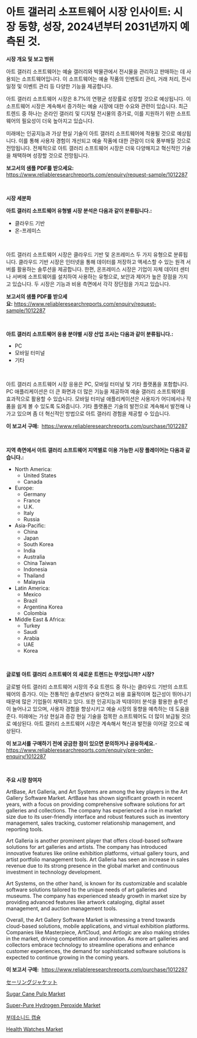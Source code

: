 <p><h1>아트 갤러리 소프트웨어 시장 인사이트: 시장 동향, 성장, 2024년부터 2031년까지 예측된 것.</h1></p><p><strong>시장 개요 및 보고 범위</strong></p>
<p><p>아트 갤러리 소프트웨어는 예술 갤러리와 박물관에서 전시물을 관리하고 판매하는 데 사용되는 소프트웨어입니다. 이 소프트웨어는 예술 작품의 인벤토리 관리, 거래 처리, 전시 일정 및 이벤트 관리 등 다양한 기능을 제공합니다.</p><p>아트 갤러리 소프트웨어 시장은 8.7%의 연평균 성장률로 성장할 것으로 예상됩니다. 이 소프트웨어 시장은 계속해서 증가하는 예술 시장에 대한 수요와 관련이 있습니다. 최근 트렌드 중 하나는 온라인 갤러리 및 디지털 전시물의 증가로, 이를 지원하기 위한 소프트웨어의 필요성이 더욱 높아지고 있습니다.</p><p>미래에는 인공지능과 가상 현실 기술이 아트 갤러리 소프트웨어에 적용될 것으로 예상됩니다. 이를 통해 사용자 경험이 개선되고 예술 작품에 대한 관람이 더욱 풍부해질 것으로 전망됩니다. 전체적으로 아트 갤러리 소프트웨어 시장은 더욱 다양해지고 혁신적인 기술을 채택하며 성장할 것으로 전망됩니다.</p></p>
<p><strong>보고서의 샘플 PDF를 받으세요:</strong> <a href="https://www.reliableresearchreports.com/enquiry/request-sample/1012287">https://www.reliableresearchreports.com/enquiry/request-sample/1012287</a></p>
<p>&nbsp;</p>
<p><strong>시장 세분화</strong></p>
<p><strong>아트 갤러리 소프트웨어 유형별 시장 분석은 다음과 같이 분류됩니다.:</strong></p>
<p><ul><li>클라우드 기반</li><li>온-프레미스</li></ul></p>
<p>&nbsp;</p>
<p><p>아트 갤러리 소프트웨어 시장은 클라우드 기반 및 온프레미스 두 가지 유형으로 분류됩니다. 클라우드 기반 시장은 인터넷을 통해 데이터를 저장하고 액세스할 수 있는 원격 서버를 활용하는 솔루션을 제공합니다. 한편, 온프레미스 시장은 기업이 자체 데이터 센터나 서버에 소프트웨어를 설치하여 사용하는 유형으로, 보안과 제어가 높은 장점을 가지고 있습니다. 두 시장은 기능과 비용 측면에서 각각 장단점을 가지고 있습니다.</p></p>
<p><strong>보고서의 샘플 PDF를 받으세요:</strong>&nbsp;<a href="https://www.reliableresearchreports.com/enquiry/request-sample/1012287">https://www.reliableresearchreports.com/enquiry/request-sample/1012287</a></p>
<p>&nbsp;</p>
<p><strong> 아트 갤러리 소프트웨어 응용 분야별 시장 산업 조사는 다음과 같이 분류됩니다.:</strong></p>
<p><ul><li>PC</li><li>모바일 터미널</li><li>기타</li></ul></p>
<p>&nbsp;</p>
<p><p>아트 갤러리 소프트웨어 시장 응용은 PC, 모바일 터미널 및 기타 플랫폼을 포함합니다. PC 애플리케이션은 더 큰 화면과 더 많은 기능을 제공하여 예술 갤러리 소프트웨어를 효과적으로 활용할 수 있습니다. 모바일 터미널 애플리케이션은 사용자가 어디에서나 작품을 쉽게 볼 수 있도록 도와줍니다. 기타 플랫폼은 기술의 발전으로 계속해서 발전해 나가고 있으며 좀 더 혁신적인 방법으로 아트 갤러리 경험을 제공할 수 있습니다.</p></p>
<p><strong>이 보고서 구매:</strong>&nbsp; <a href="https://www.reliableresearchreports.com/purchase/1012287">https://www.reliableresearchreports.com/purchase/1012287</a></p>
<p>&nbsp;</p>
<p><strong>지역 측면에서 아트 갤러리 소프트웨어 지역별로 이용 가능한 시장 플레이어는 다음과 같습니다.:</strong></p>
<p><ul>
    <li>
        North America:
        <ul>
            <li>United States</li>
            <li>Canada</li>
        </ul>
    </li>
    <li>
        Europe:
        <ul>
            <li>Germany</li>
            <li>France</li>
            <li>U.K.</li>
            <li>Italy</li>
            <li>Russia</li>
        </ul>
    </li>
    <li>
        Asia-Pacific:
        <ul>
            <li>China</li>
            <li>Japan</li>
            <li>South Korea</li>
            <li>India</li>
            <li>Australia</li>
            <li>China Taiwan</li>
            <li>Indonesia</li>
            <li>Thailand</li>
            <li>Malaysia</li>
        </ul>
    </li>
    <li>
        Latin America:
        <ul>
            <li>Mexico</li>
            <li>Brazil</li>
            <li>Argentina Korea</li>
            <li>Colombia</li>
        </ul>
    </li>
    <li>
        Middle East & Africa:
        <ul>
            <li>Turkey</li>
            <li>Saudi</li>
            <li>Arabia</li>
            <li>UAE</li>
            <li>Korea</li>
        </ul>
    </li>
    </ul></p>
<p>&nbsp;</p>
<p><strong>글로벌 아트 갤러리 소프트웨어 의 새로운 트렌드는 무엇입니까? 시장?</strong></p>
<p><p>글로벌 아트 갤러리 소프트웨어 시장의 주요 트렌드 중 하나는 클라우드 기반의 소프트웨어의 증가다. 이는 전통적인 솔루션보다 유연하고 비용 효율적이며 접근성이 뛰어나기 때문에 많은 기업들이 채택하고 있다. 또한 인공지능과 빅데이터 분석을 활용한 솔루션이 늘어나고 있으며, 사용자 경험을 향상시키고 예술 시장의 동향을 예측하는 데 도움을 준다. 미래에는 가상 현실과 증강 현실 기술을 접목한 소프트웨어도 더 많이 보급될 것으로 예상된다. 아트 갤러리 소프트웨어 시장은 계속해서 혁신과 발전을 이어갈 것으로 예상된다.</p></p>
<p><strong>이 보고서를 구매하기 전에 궁금한 점이 있으면 문의하거나 공유하세요.</strong>- <a href="https://www.reliableresearchreports.com/enquiry/pre-order-enquiry/1012287">https://www.reliableresearchreports.com/enquiry/pre-order-enquiry/1012287</a></p>
<p>&nbsp;</p>
<p><strong>주요 시장 참여자</strong></p>
<p><p>ArtBase, Art Galleria, and Art Systems are among the key players in the Art Gallery Software Market. ArtBase has shown significant growth in recent years, with a focus on providing comprehensive software solutions for art galleries and collections. The company has experienced a rise in market size due to its user-friendly interface and robust features such as inventory management, sales tracking, customer relationship management, and reporting tools.</p><p>Art Galleria is another prominent player that offers cloud-based software solutions for art galleries and artists. The company has introduced innovative features like online exhibition platforms, virtual gallery tours, and artist portfolio management tools. Art Galleria has seen an increase in sales revenue due to its strong presence in the global market and continuous investment in technology development.</p><p>Art Systems, on the other hand, is known for its customizable and scalable software solutions tailored to the unique needs of art galleries and museums. The company has experienced steady growth in market size by providing advanced features like artwork cataloging, digital asset management, and auction management tools.</p><p>Overall, the Art Gallery Software Market is witnessing a trend towards cloud-based solutions, mobile applications, and virtual exhibition platforms. Companies like Masterpiece, ArtCloud, and Artlogic are also making strides in the market, driving competition and innovation. As more art galleries and collectors embrace technology to streamline operations and enhance customer experiences, the demand for sophisticated software solutions is expected to continue growing in the coming years.</p></p>
<p><strong>이 보고서 구매:</strong>&nbsp;&nbsp;<a href="https://www.reliableresearchreports.com/purchase/1012287">https://www.reliableresearchreports.com/purchase/1012287</a></p>
<p><p><a href="https://medium.com/@carlieshields/%E3%82%BB%E3%83%BC%E3%83%AA%E3%83%B3%E3%82%B0%E3%82%B8%E3%83%A3%E3%82%B1%E3%83%83%E3%83%88%E5%B8%82%E5%A0%B4%E3%81%AE%E3%83%88%E3%83%AC%E3%83%B3%E3%83%89%E3%81%A8%E5%B8%82%E5%A0%B4%E5%88%86%E6%9E%90%E3%81%AF-2024%E5%B9%B4%E3%81%8B%E3%82%892031%E5%B9%B4%E3%81%BE%E3%81%A7%E3%81%AE%E6%9C%9F%E9%96%93%E3%81%AB%E4%BA%88%E6%B8%AC%E3%81%95%E3%82%8C%E3%81%A6%E3%81%84%E3%81%BE%E3%81%99-033ac004c293">セーリングジャケット</a></p><p><a href="https://issuu.com/reportprime-2/docs/sugar-cane-pulp-market-size-2030.pptx">Sugar Cane Pulp Market</a></p><p><a href="https://issuu.com/reportprime-2/docs/super-pure-hydrogen-peroxide-market-size-2030.pptx">Super-Pure Hydrogen Peroxide Market</a></p><p><a href="https://medium.com/@derrickmafrks96745/2024%EB%85%84%EB%B6%80%ED%84%B0-2031%EB%85%84%EA%B9%8C%EC%A7%80%EC%9D%98-%EA%B8%B0%EA%B0%84%EC%9D%84-%EC%9C%84%ED%95%9C-%EB%B6%80%EB%8D%B0%EC%86%8C%EB%82%98%EC%9D%B4%EB%93%9C-%EC%BA%A1%EC%8A%90-%EC%8B%9C%EC%9E%A5-%EB%B6%84%EC%84%9D%EA%B3%BC-%EA%B7%9C%EB%AA%A8-%EC%98%88%EC%B8%A1-f218225b5cba">부데소니드 캡슐</a></p><p><a href="https://github.com/julyju69/Market-Research-Report-List-2/blob/main/health-watches-market.md">Health Watches Market</a></p></p>
